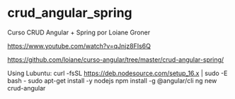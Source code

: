 # crud_angular_spring
Curso CRUD Angular + Spring por Loiane Groner

https://www.youtube.com/watch?v=qJnjz8FIs6Q

https://github.com/loiane/curso-angular/tree/master/crud-angular-spring/

Using Lubuntu:
curl -fsSL https://deb.nodesource.com/setup_16.x | sudo -E bash -
sudo apt-get install -y nodejs
npm install -g @angular/cli
ng new crud-angular
